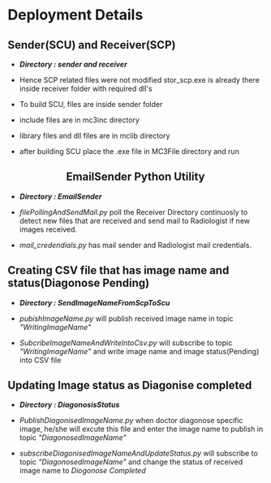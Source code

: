 # Deployment Details

## Sender(SCU) and Receiver(SCP)

  - __*Directory : sender and receiver*__

  - Hence SCP related files were not modified stor_scp.exe is already there inside receiver folder with required dll's
  
  - To build SCU, files are inside sender folder
  
  - include files are in mc3inc directory
	
  - library files and dll files are in mclib directory
  
  - after building SCU place the .exe file in MC3File directory and run

## <center> EmailSender Python Utility

  - __*Directory : EmailSender*__
  
  - *filePollingAndSendMail.py* poll the Receiver Directory continuosly to detect new files that are received and send mail to Radiologist if new images received.

  - *mail_credendials.py* has mail sender and Radiologist mail credentials.

## Creating CSV file that has image name and status(Diagonose Pending)
 
  - __*Directory : SendImageNameFromScpToScu*__
  
  - *pubishImageName.py* will publish received image name in topic *"WritingImageName"*
  
  - *SubcribeImageNameAndWriteIntoCsv.py* will subscribe to topic *"WritingImageName"* and write image name and image status(Pending) into CSV file 
  
## Updating Image status as Diagonise completed

  - __*Directory : DiagonosisStatus*__
  
  - *PublishDiagonisedImageName.py* when doctor diagonose specific image, he/she will excute this file and enter the image name to publish in topic *"DiagonosedImageName"*
  
  - *subscribeDiagonisedImageNameAndUpdateStatus.py* will subscribe to topic *"DiagonosedImageName"* and change the status of received image name to *Diogonose Completed*
